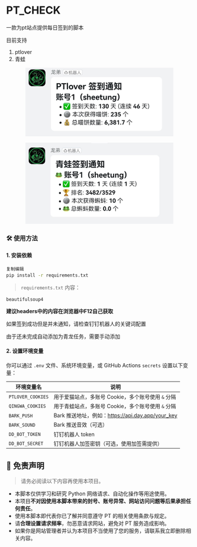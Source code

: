 # PT_CHECK

一款为pt站点提供每日签到的脚本

目前支持

1. ptlover
2. 青蛙

<p align="center"> <img src="./figs/ptlover.jpg" alt="ptlover" width="400"> </p>
<p align="center"> <img src="./figs/qingw.jpg" alt="青蛙" width="400"> </p>

### 🛠 使用方法

#### 1. 安装依赖

```bash
复制编辑
pip install -r requirements.txt
```

> `requirements.txt` 内容：

```
beautifulsoup4
```

**建议headers中的内容在浏览器中F12自己获取**

如果签到成功但是并未通知，请检查钉钉机器人的关键词配置

由于还未完成自动添加为青龙任务，需要手动添加

#### 2. 设置环境变量

你可以通过 `.env` 文件、系统环境变量，或 GitHub Actions `secrets` 设置以下变量：

| 环境变量名        | 说明                                              |
| ----------------- | ------------------------------------------------- |
| `PTLOVER_COOKIES` | 用于爱猫站点，多账号 Cookie，多个账号使用 `&` 分隔              |
| `QINGWA_COOKIES` | 用于青蛙站点，多账号 Cookie，多个账号使用 `&` 分隔              |
| `BARK_PUSH`       | Bark 推送地址，例如：https://api.day.app/your_key |
| `BARK_SOUND`      | Bark 推送音效（可选）                             |
| `DD_BOT_TOKEN`    | 钉钉机器人 token                                  |
| `DD_BOT_SECRET`   | 钉钉机器人加签密钥（可选，使用加签需提供）        |




## 📢 免责声明

> 请务必阅读以下内容再使用本项目。

- 本脚本仅供学习和研究 Python 网络请求、自动化操作等用途使用。
- 本项目**不对因使用本脚本带来的封号、账号异常、网站访问问题等后果承担任何责任**。
- 使用本脚本即代表你已了解并同意遵守 PT 的相关使用条款与规定。
- 请**合理设置请求频率**，勿恶意请求网站，避免对 PT 服务造成影响。
- 如果你是网站管理者并认为本项目不当使用了您的服务，请联系我立即删除相关内容。